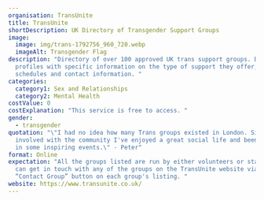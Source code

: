 ```yaml
---
organisation: TransUnite
title: TransUnite
shortDescription: UK Directory of Transgender Support Groups
image:
  image: img/trans-1792756_960_720.webp
  imageAlt: Transgender Flag
description: "Directory of over 100 approved UK trans support groups. Detailed
  profiles with specific information on the type of support they offer, meeting
  schedules and contact information. "
categories:
  category1: Sex and Relationships
  category2: Mental Health
costValue: 0
costExplanation: "This service is free to access. "
gender:
  - transgender
quotation: "\"I had no idea how many Trans groups existed in London. Since being
  involved with the community I've enjoyed a great social life and been involved
  in some inspiring events.\" - Peter"
format: Online
expectation: "All the groups listed are run by either volunteers or staff. You
  can get in touch with any of the groups on the TransUnite website via the
  “Contact Group” button on each group's listing. "
website: https://www.transunite.co.uk/
---
```

